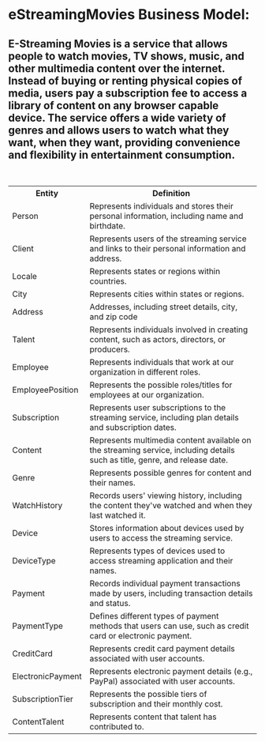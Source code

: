 # eStreamingMovies Business Model:
## E-Streaming Movies is a service that allows people to watch movies, TV shows, music, and other multimedia content over the internet. Instead of buying or renting physical copies of media, users pay a subscription fee to access a library of content on any browser capable device. The service offers a wide variety of genres and allows users to watch what they want, when they want, providing convenience and flexibility in entertainment consumption.

</br>

<table>
<tr><th>Entity</th>	<th>Definition</th></tr>
<tr><td>Person</td><td>Represents individuals and stores their personal information, including name and birthdate.</td></tr>
<tr><td>Client</td><td>Represents users of the streaming service and links to their personal information and address.</td></tr>
<tr><td>Locale</td><td>Represents states or regions within countries.</td></tr>
<tr><td>City</td><td>Represents cities within states or regions.</td></tr>
<tr><td>Address</td><td>Addresses, including street details, city, and zip code</td></tr>
<tr><td>Talent</td><td>Represents individuals involved in creating content, such as actors, directors, or producers.</td></tr>
<tr><td>Employee</td><td>Represents individuals that work at our organization in different roles.</td></tr>
<tr><td>EmployeePosition</td><td>Represents the possible roles/titles for employees at our organization.</td></tr>
<tr><td>Subscription</td><td>Represents user subscriptions to the streaming service, including plan details and subscription dates.</td></tr>
<tr><td>Content</td><td>Represents multimedia content available on the streaming service, including details such as title, genre, and release date.</td></tr>
<tr><td>Genre</td><td>Represents possible genres for content and their names.</td></tr>
<tr><td>WatchHistory</td><td>Records users' viewing history, including the content they've watched and when they last watched it.</td></tr>
<tr><td>Device</td><td>Stores information about devices used by users to access the streaming service.</td></tr>
<tr><td>DeviceType</td><td>Represents types of devices used to access streaming application and their names.</td></tr>
<tr><td>Payment</td><td>Records individual payment transactions made by users, including transaction details and status.</td></tr>
<tr><td>PaymentType</td><td>Defines different types of payment methods that users can use, such as credit card or electronic payment.</td></tr>
<tr><td>CreditCard</td><td>Represents credit card payment details associated with user accounts.</td></tr>
<tr><td>ElectronicPayment</td><td>Represents electronic payment details (e.g., PayPal) associated with user accounts.</td></tr>
<tr><td>SubscriptionTier</td><td>Represents the possible tiers of subscription and their monthly cost.</td></tr>
<tr><td>ContentTalent</td><td>Represents content that talent has contributed to.</td></tr>
</table>

</br>

